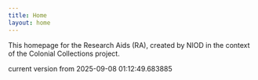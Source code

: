 ```yaml
---
title: Home
layout: home
---
```


This homepage for the Research Aids (RA), created by NIOD in the context of the Colonial Collections project. 


current version from 2025-09-08 01:12:49.683885